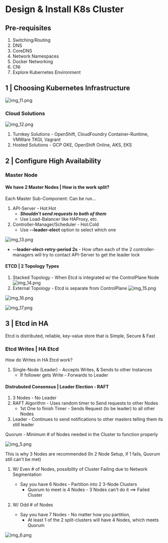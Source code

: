 # Design & Install K8s Cluster

## Pre-requisites
1) Switching/Routing
2) DNS
3) CoreDNS
4) Network Namespaces
5) Docker Networking
6) CNI
7) Explore Kubernetes Environment



## 1 | Choosing Kubernetes Infrastructure

![img_11.png](assets/10_node_selection.png)

### Cloud Solutions
![img_12.png](assets/10_turnkey_hosted_solutions.png)
1) Turnkey Solutions - OpenShift, CloudFoundry Container-Runtime, VMWare TKGI, Vagrant
2) Hosted Solutions - GCP GKE, OpenShift Online, AKS, EKS

## 2 | Configure High Availability

### Master Node

#### We have 2 Master Nodes | How is the work split?

Each Master Sub-Component: Can be run...
1) API-Server - Hot:Hot
   - ***Shouldn't send requests to both of them*** 
   - Use Load-Balancer like HAProxy, etc.    
2) Controller-Manager/Scheduler - Hot:Cold
   - Use **--leader-elect** option to select which one
    
![img_13.png](assets/10_leader_elect_master_node.png)
- **--leader-elect-retry-period 2s** - How often each of the 2 controller-managers will try to contact API-Server to get the leader lock

#### ETCD | 2 Topology Types

1) Stacked Topology - When Etcd is integrated w/ the ControlPlane Node
   ![img_14.png](assets/10_etcd_stacked_topology.png)
2) External Topology - Etcd is separate from ControlPlane
    ![img_15.png](assets/10_etcd_external_topology.png)


![img_16.png](assets/10_etcd_external_ip_setup.png)

![img_17.png](assets/10_example_cluster_design.png)


## 3 | Etcd in HA
Etcd is distributed, reliable, key-value store that is Simple, Secure & Fast


### Etcd Writes | HA Etcd
How do Writes in HA Etcd work?
1) Single-Node (Leader) - Accepts Writes, & Sends to other Instances
    - If follower gets Write - Forwards to Leader

#### Distrubuted Consensus | Leader Election - RAFT
1) 3 Nodes - No Leader
2) RAFT Algorithm - Uses random timer to Send requests to other Nodes
    - 1st One to finish Timer - Sends Request (to be leader) to all other Nodes
3) Leader - Continues to send notifications to other masters telling them its still leader


Quorum - Minimum # of Nodes needed in the Cluster to function properly

![img_5.png](assets/10_etcd_quorum.png)

This is why 3 Nodes are recommended (In 2 Node Setup, if 1 fails, Quorum still can't be met)


1) W/ Even # of Nodes, possibility of Cluster Failing due to Network Segmentation
    - Say you have 6 Nodes - Partition into 2 3-Node Clusters
      - Quorum to meet is 4 Nodes - 3 Nodes can't do it ==> Failed Cluster
    
2) W/ Odd # of Nodes
    - Say you have 7 Nodes - No matter how you partition, 
        - At least 1 of the 2 split-clusters will have 4 Nodes, which meets Quorum

![img_6.png](assets/10_etcd_odd_or_even.png)



